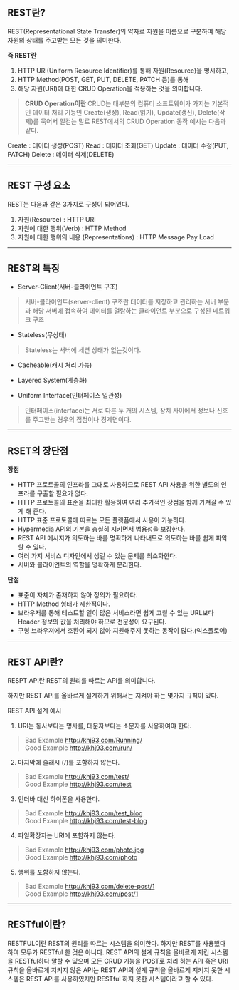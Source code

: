 **REST란?**
-------------
REST(Representational State Transfer)의 약자로 자원을 이름으로 구분하여 해당 자원의 상태를 주고받는 모든 것을 의미한다.

**즉 REST란** 
1. HTTP URI(Uniform Resource Identifier)를 통해 자원(Resource)을 명시하고,
2. HTTP Method(POST, GET, PUT, DELETE, PATCH 등)를 통해
3. 해당 자원(URI)에 대한 CRUD Operation을 적용하는 것을 의미합니다.

 > **CRUD Operation이란**
 CRUD는 대부분의 컴퓨터 소프트웨어가 가지는 기본적인 데이터 처리 기능인 Create(생성), Read(읽기), Update(갱신), Delete(삭제)를 묶어서 일컫는 말로 
 REST에서의 CRUD Operation 동작 예시는 다음과 같다.
 
 Create : 데이터 생성(POST)
 Read : 데이터 조회(GET)
 Update : 데이터 수정(PUT, PATCH)
 Delete : 데이터 삭제(DELETE)

 ***

 **REST 구성 요소**
 ----------------------

REST는 다음과 같은 3가지로 구성이 되어있다. 

1. 자원(Resource) : HTTP URI
2. 자원에 대한 행위(Verb) : HTTP Method
3. 자원에 대한 행위의 내용 (Representations) : HTTP Message Pay Load

***

**REST의 특징**
-----------------

- Server-Client(서버-클라이언트 구조)
 >서버-클라이언트(server-client) 구조란 데이터를 저장하고 관리하는 서버 부분과 해당 서버에 접속하여 데이터를 열람하는 클라이언트 부분으로 구성된 네트워크 구조

- Stateless(무상태)
 >Stateless는 서버에 세션 상태가 없는것이다.

- Cacheable(캐시 처리 가능)

- Layered System(계층화)

- Uniform Interface(인터페이스 일관성)
 > 인터페이스(interface)는 서로 다른 두 개의 시스템, 장치 사이에서 정보나 신호를 주고받는 경우의 접점이나 경계면이다. 

 ***

 **RSET의 장단점**
 ------------------

**장점**
- HTTP 프로토콜의 인프라를 그대로 사용하므로 REST API 사용을 위한 별도의 인프라를 구출할 필요가 없다.
- HTTP 프로토콜의 표준을 최대한 활용하여 여러 추가적인 장점을 함께 가져갈 수 있게 해 준다.
- HTTP 표준 프로토콜에 따르는 모든 플랫폼에서 사용이 가능하다.
- Hypermedia API의 기본을 충실히 지키면서 범용성을 보장한다.
- REST API 메시지가 의도하는 바를 명확하게 나타내므로 의도하는 바를 쉽게 파악할 수 있다.
- 여러 가지 서비스 디자인에서 생길 수 있는 문제를 최소화한다.
- 서버와 클라이언트의 역할을 명확하게 분리한다.
 
**단점** 
- 표준이 자체가 존재하지 않아 정의가 필요하다.
- HTTP Method 형태가 제한적이다.
- 브라우저를 통해 테스트할 일이 많은 서비스라면 쉽게 고칠 수 있는 URL보다 Header 정보의 값을 처리해야 하므로 전문성이 요구된다.
- 구형 브라우저에서 호환이 되지 않아 지원해주지 못하는 동작이 많다.(익스폴로어)

***

**REST API란?**
------------------

RESPT API란 REST의 원리를 따르는 API를 의미합니다.

하지만 REST API를 올바르게 설계하기 위해서는 지켜야 하는 몇가지 규칙이 있다.

REST API 설계 예시
1. URI는 동사보다는 명사를, 대문자보다는 소문자를 사용하여야 한다.
 > Bad Example http://khj93.com/Running/  
 > Good Example  http://khj93.com/run/  

2. 마지막에 슬래시 (/)를 포함하지 않는다.
 > Bad Example http://khj93.com/test/  
 > Good Example  http://khj93.com/test

3. 언더바 대신 하이폰을 사용한다.
 > Bad Example http://khj93.com/test_blog  
 > Good Example  http://khj93.com/test-blog  

4. 파일확장자는 URI에 포함하지 않는다.
 > Bad Example http://khj93.com/photo.jpg  
 > Good Example  http://khj93.com/photo  

5. 행위를 포함하지 않는다.
 > Bad Example http://khj93.com/delete-post/1  
 > Good Example  http://khj93.com/post/1 

***

**RESTful이란?**
------------------

RESTFUL이란 REST의 원리를 따르는 시스템을 의미한다. 하지만 REST를 사용했다 하여 모두가 RESTful 한 것은 아니다.  REST API의 설계 규칙을 올바르게 지킨 시스템을 RESTful하다 말할 수 있으며 모든 CRUD 기능을 POST로 처리 하는 API 혹은 URI 규칙을 올바르게 지키지 않은 API는 REST API의 설계 규칙을 올바르게 지키지 못한 시스템은 REST API를 사용하였지만 RESTful 하지 못한 시스템이라고 할 수 있다.

